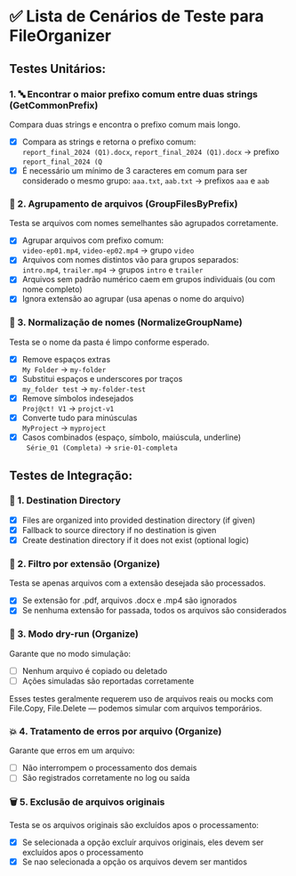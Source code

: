 # ✅ Lista de Cenários de Teste para FileOrganizer
## Testes Unitários:
### 1. 🔤 Encontrar o maior prefixo comum entre duas strings (GetCommonPrefix)
Compara duas strings e encontra o prefixo comum mais longo.

- [x] Compara as strings e retorna o prefixo comum:  
`report_final_2024 (Q1).docx`, `report_final_2024 (Q1).docx` → prefixo `report_final_2024 (Q`
- [x] É necessário um mínimo de 3 caracteres em comum para ser considerado o mesmo grupo:
`aaa.txt`, `aab.txt` → prefixos `aaa` e `aab`

### 📁 2. Agrupamento de arquivos (GroupFilesByPrefix)
Testa se arquivos com nomes semelhantes são agrupados corretamente.

- [x] Agrupar arquivos com prefixo comum:  
`video-ep01.mp4`, `video-ep02.mp4` → grupo `video`
- [x] Arquivos com nomes distintos vão para grupos separados:  
`intro.mp4`, `trailer.mp4` → grupos `intro` e `trailer`
- [x] Arquivos sem padrão numérico caem em grupos individuais (ou com nome completo)
- [x] Ignora extensão ao agrupar (usa apenas o nome do arquivo)

### 📝 3. Normalização de nomes (NormalizeGroupName)
Testa se o nome da pasta é limpo conforme esperado.

- [x] Remove espaços extras  
` My Folder ` → `my-folder`
- [x] Substitui espaços e underscores por traços  
`my_folder test` → `my-folder-test`
- [x] Remove símbolos indesejados  
`Proj@ct! V1` → `projct-v1`
- [x] Converte tudo para minúsculas  
`MyProject` → `myproject`
- [x] Casos combinados (espaço, símbolo, maiúscula, underline)  
` Série_01 (Completa)` → `srie-01-completa`

## Testes de Integração:
### 🧪  1. Destination Directory

- [x] Files are organized into provided destination directory (if given)
- [x] Fallback to source directory if no destination is given
- [x] Create destination directory if it does not exist (optional logic)

### 📄 2. Filtro por extensão (Organize)
Testa se apenas arquivos com a extensão desejada são processados.

- [x] Se extensão for .pdf, arquivos .docx e .mp4 são ignorados
- [x] Se nenhuma extensão for passada, todos os arquivos são considerados

### 🚫 3. Modo dry-run (Organize)
Garante que no modo simulação:

- [ ] Nenhum arquivo é copiado ou deletado
- [ ] Ações simuladas são reportadas corretamente

Esses testes geralmente requerem uso de arquivos reais ou mocks com File.Copy, File.Delete — podemos simular com arquivos temporários.

### 💥 4. Tratamento de erros por arquivo (Organize)
Garante que erros em um arquivo:

- [ ] Não interrompem o processamento dos demais
- [ ] São registrados corretamente no log ou saída

### 🗑️ 5.  Exclusão de arquivos originais
Testa se os arquivos originais são excluídos apos o processamento:

- [x] Se selecionada a opção excluír arquivos originais, eles devem ser excluídos apos o processamento
- [x] Se nao selecionada a opção os arquivos devem ser mantidos
